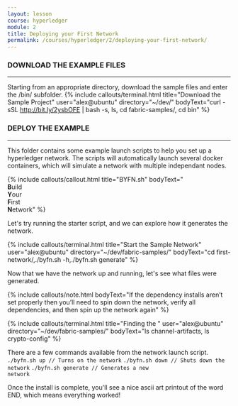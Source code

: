 ```yaml
---
layout: lesson
course: hyperledger
module: 2
title: Deploying your First Network
permalink: /courses/hyperledger/2/deploying-your-first-network/
---
```

<h3>DOWNLOAD THE EXAMPLE FILES</h3>
<hr />

Starting from an appropriate directory, download the sample files and enter the /bin/ subfolder.
{% include callouts/terminal.html
  title="Download the Sample Project"
  user="alex@ubuntu"
  directory="~/dev/"
  bodyText="curl -sSL http://bit.ly/2ysbOFE | bash -s, ls, cd fabric-samples/, cd bin"
%}      

<h3>DEPLOY THE EXAMPLE</h3>
<hr />

This folder contains some example launch scripts to help you set up a hyperledger network. The scripts will automatically launch several docker containers, which will simulate a network with multiple independant nodes.

{% include callouts/callout.html
    title="BYFN.sh"
    bodyText="<br><strong>B</strong>uild <br><strong>Y</strong>our <br><strong>F</strong>irst <br><strong>N</strong>etwork"
%}

Let's try running the starter script, and we can explore how it generates the network.

{% include callouts/terminal.html
  title="Start the Sample Network"
  user="alex@ubuntu"
  directory="~/dev/fabric-samples/"
  bodyText="cd first-network/,./byfn.sh -h,./byfn.sh generate"
%}      

Now that we have the network up and running, let's see what files were generated.

{% include callouts/note.html
    bodyText="If the dependency installs aren’t set properly then you’ll need to spin down the network, verify all dependencies, and then spin up the network again"
%}

{% include callouts/terminal.html
  title="Finding the "
  user="alex@ubuntu"
  directory="~/dev/fabric-samples/"
  bodyText="ls channel-artifacts, ls crypto-config"
%} 

There are a few commands available from the network launch script.
<code class="cli">./byfn.sh up // Turns on the network</code>
<code class="cli">./byfn.sh down // Shuts down the network</code>
<code class="cli">./byfn.sh generate // Generates a new network</code>

Once the install is complete, you'll see a nice ascii art printout of the word END, which means everything worked!

&nbsp;
